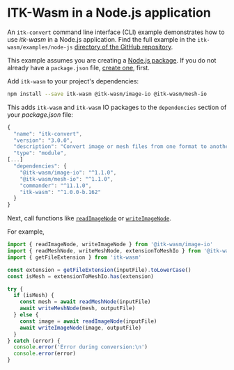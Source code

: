 # ITK-Wasm in a Node.js application

An `itk-convert` command line interface (CLI) example demonstrates how to use *itk-wasm* in a Node.js application. Find the full example in the `itk-wasm/examples/node-js` [directory of the GitHub repository](https://github.com/InsightSoftwareConsortium/ITK-Wasm/tree/main/examples/node-js).

This example assumes you are creating a [Node.js package](https://docs.npmjs.com/getting-started/what-is-npm). If you do not already have a `package.json` file, [create one](https://docs.npmjs.com/getting-started/using-a-package.json), first.

Add `itk-wasm` to your project's dependencies:

```sh
npm install --save itk-wasm @itk-wasm/image-io @itk-wasm/mesh-io
```

This adds `itk-wasm` and `itk-wasm` IO packages to the `dependencies` section of your *package.json* file:

```javascript
{
  "name": "itk-convert",
  "version": "3.0.0",
  "description": "Convert image or mesh files from one format to another.",
  "type": "module",
[...]
  "dependencies": {
    "@itk-wasm/image-io": "^1.1.0",
    "@itk-wasm/mesh-io": "^1.1.0",
    "commander": "^11.1.0",
    "itk-wasm": "^1.0.0-b.162"
  }
}
```

Next, call functions like [`readImageNode`](https://itk-wasm-image-io-docs-js.on.fleek.co/#/?id=readimagenode) or [`writeImageNode`](https://itk-wasm-image-io-docs-js.on.fleek.co/#/?id=writeimagenode).

For example,

```javascript
import { readImageNode, writeImageNode } from '@itk-wasm/image-io'
import { readMeshNode, writeMeshNode, extensionToMeshIo } from '@itk-wasm/mesh-io'
import { getFileExtension } from 'itk-wasm'

const extension = getFileExtension(inputFile).toLowerCase()
const isMesh = extensionToMeshIo.has(extension)

try {
  if (isMesh) {
    const mesh = await readMeshNode(inputFile)
    await writeMeshNode(mesh, outputFile)
  } else {
    const image = await readImageNode(inputFile)
    await writeImageNode(image, outputFile)
  }
} catch (error) {
  console.error('Error during conversion:\n')
  console.error(error)
}
```
